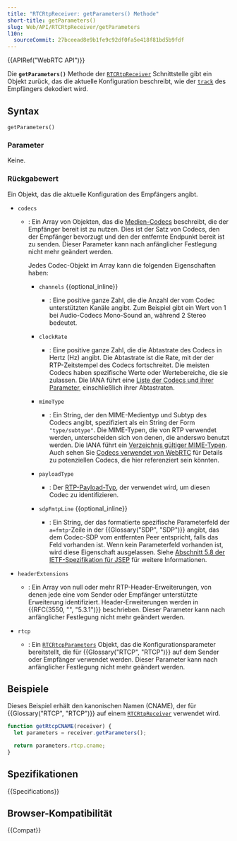 ```yaml
---
title: "RTCRtpReceiver: getParameters() Methode"
short-title: getParameters()
slug: Web/API/RTCRtpReceiver/getParameters
l10n:
  sourceCommit: 27bceead8e9b1fe9c92df0fa5e418f81bd5b9fdf
---
```


{{APIRef("WebRTC API")}}

Die **`getParameters()`** Methode der [`RTCRtpReceiver`](/de/docs/Web/API/RTCRtpReceiver) Schnittstelle gibt ein Objekt zurück, das die aktuelle Konfiguration beschreibt, wie der [`track`](/de/docs/Web/API/RTCRtpReceiver/track) des Empfängers dekodiert wird.

## Syntax

```js-nolint
getParameters()
```

### Parameter

Keine.

### Rückgabewert

Ein Objekt, das die aktuelle Konfiguration des Empfängers angibt.

<!-- Im Standard definiert als RTCRtpReceiveParameters, was nur RTCRtpParameters ist -->

- `codecs`

  - : Ein Array von Objekten, das die [Medien-Codecs](/de/docs/Web/Media/Guides/Formats/WebRTC_codecs) beschreibt, die der Empfänger bereit ist zu nutzen.
    Dies ist der Satz von Codecs, den der Empfänger bevorzugt und den der entfernte Endpunkt bereit ist zu senden.
    Dieser Parameter kann nach anfänglicher Festlegung nicht mehr geändert werden.

    Jedes Codec-Objekt im Array kann die folgenden Eigenschaften haben: <!-- RTCRtpCodecParameters -->

    - `channels` {{optional_inline}}

      - : Eine positive ganze Zahl, die die Anzahl der vom Codec unterstützten Kanäle angibt.
        Zum Beispiel gibt ein Wert von 1 bei Audio-Codecs Mono-Sound an, während 2 Stereo bedeutet.

    - `clockRate`

      - : Eine positive ganze Zahl, die die Abtastrate des Codecs in Hertz (Hz) angibt.
        Die Abtastrate ist die Rate, mit der der RTP-Zeitstempel des Codecs fortschreitet.
        Die meisten Codecs haben spezifische Werte oder Wertebereiche, die sie zulassen.
        Die IANA führt eine [Liste der Codecs und ihrer Parameter](https://www.iana.org/assignments/rtp-parameters/rtp-parameters.xhtml#rtp-parameters-1), einschließlich ihrer Abtastraten.

    - `mimeType`

      - : Ein String, der den MIME-Medientyp und Subtyp des Codecs angibt, spezifiziert als ein String der Form `"type/subtype"`.
        Die MIME-Typen, die von RTP verwendet werden, unterscheiden sich von denen, die anderswo benutzt werden.
        Die IANA führt ein [Verzeichnis gültiger MIME-Typen](https://www.iana.org/assignments/rtp-parameters/rtp-parameters.xhtml#rtp-parameters-2).
        Auch sehen Sie [Codecs verwendet von WebRTC](/de/docs/Web/Media/Guides/Formats/WebRTC_codecs) für Details zu potenziellen Codecs, die hier referenziert sein könnten.

    - `payloadType`

      - : Der [RTP-Payload-Typ](https://www.iana.org/assignments/rtp-parameters/rtp-parameters.xhtml#rtp-parameters-1), der verwendet wird, um diesen Codec zu identifizieren.

    - `sdpFmtpLine` {{optional_inline}}
      - : Ein String, der das formatierte spezifische Parameterfeld der `a=fmtp`-Zeile in der {{Glossary("SDP", "SDP")}} angibt, das dem Codec-SDP vom entfernten Peer entspricht, falls das Feld vorhanden ist.
        Wenn kein Parameterfeld vorhanden ist, wird diese Eigenschaft ausgelassen.
        Siehe [Abschnitt 5.8 der IETF-Spezifikation für JSEP](https://datatracker.ietf.org/doc/html/draft-ietf-rtcweb-jsep-24#section-5.8) für weitere Informationen.

- `headerExtensions`
  - : Ein Array von null oder mehr RTP-Header-Erweiterungen, von denen jede eine vom Sender oder Empfänger unterstützte Erweiterung identifiziert.
    Header-Erweiterungen werden in {{RFC(3550, "", "5.3.1")}} beschrieben. Dieser Parameter kann nach anfänglicher Festlegung nicht mehr geändert werden.
- `rtcp`
  - : Ein [`RTCRtcpParameters`](/de/docs/Web/API/RTCRtcpParameters) Objekt, das die Konfigurationsparameter bereitstellt, die für {{Glossary("RTCP", "RTCP")}} auf dem Sender oder Empfänger verwendet werden.
    Dieser Parameter kann nach anfänglicher Festlegung nicht mehr geändert werden.

## Beispiele

Dieses Beispiel erhält den kanonischen Namen (CNAME), der für {{Glossary("RTCP", "RTCP")}} auf einem [`RTCRtpReceiver`](/de/docs/Web/API/RTCRtpReceiver) verwendet wird.

```js
function getRtcpCNAME(receiver) {
  let parameters = receiver.getParameters();

  return parameters.rtcp.cname;
}
```

## Spezifikationen

{{Specifications}}

## Browser-Kompatibilität

{{Compat}}
